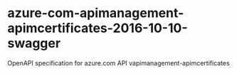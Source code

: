 # azure-com-apimanagement-apimcertificates-2016-10-10-swagger
OpenAPI specification for azure.com API vapimanagement-apimcertificates
